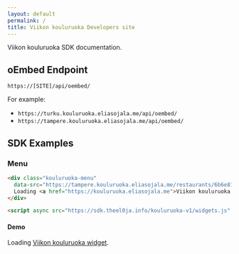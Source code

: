 ```yaml
---
layout: default
permalink: /
title: Viikon kouluruoka Developers site
---
```


Viikon kouluruoka SDK documentation.


## oEmbed Endpoint
`https://[SITE]/api/oembed/`

For example:
* `https://turku.kouluruoka.eliasojala.me/api/oembed/`
* `https://tampere.kouluruoka.eliasojala.me/api/oembed/`

## SDK Examples

### Menu

```html
<div class="kouluruoka-menu"
  data-src="https://tampere.kouluruoka.eliasojala.me/restaurants/6b6e81cd-3b72-e511-b1dd-18a9054d8b42">
  Loading <a href="https://kouluruoka.eliasojala.me">Viikon kouluruoka widget</a>.
</div>

<script async src="https://sdk.theel0ja.info/kouluruoka-v1/widgets.js" charset="utf-8"></script>
```

#### Demo

<div class="kouluruoka-menu"
  data-src="https://tampere.kouluruoka.eliasojala.me/restaurants/6b6e81cd-3b72-e511-b1dd-18a9054d8b42">
  Loading <a href="https://kouluruoka.eliasojala.me">Viikon kouluruoka widget</a>.
</div>

<script async src="https://sdk.theel0ja.info/kouluruoka-v1/widgets.js" charset="utf-8"></script>
